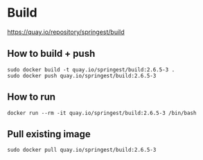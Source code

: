 # Build

https://quay.io/repository/springest/build

## How to build + push

```
sudo docker build -t quay.io/springest/build:2.6.5-3 .
sudo docker push quay.io/springest/build:2.6.5-3
```

## How to run

```
docker run --rm -it quay.io/springest/build:2.6.5-3 /bin/bash
```

## Pull existing image

```
sudo docker pull quay.io/springest/build:2.6.5-3
```

